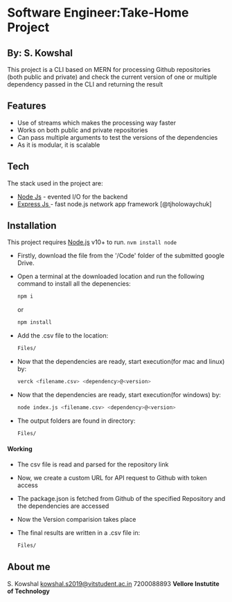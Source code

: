 # Software Engineer:Take-Home Project
## By: S. Kowshal





This project is a CLI based on MERN for processing Github repositories (both public and private) and check the current version of one or multiple dependency passed in the CLI and returning the result


## Features

- Use of streams which makes the processing way faster
- Works on both public and private repositories
- Can pass multiple arguments to test the versions of the dependencies
- As it is modular, it is scalable



## Tech

The stack used in the project are:

- [Node Js](https://nodejs.org/en/) - evented I/O for the backend
- [Express Js ](https://expressjs.com/) - fast node.js network app framework [@tjholowaychuk]



## Installation

This project requires [Node.js](https://nodejs.org/) v10+ to run.
    ```
    nvm install node
    ```
- Firstly, download the file from the '/Code' folder of the submitted google Drive.

- Open a terminal at the downloaded location and run the following command to install all the depenencies:

    ```sh
    npm i
    ```
    or 
    ```sh
    npm install
    ```
- Add the .csv file to the location:
    ```sh
    Files/
    ```
- Now that the dependencies are ready, start execution(for mac and linux) by:
    ```sh
    verck <filename.csv> <dependency>@<version>
    ```
- Now that the dependencies are ready, start execution(for windows) by:
    ```sh
    node index.js <filename.csv> <dependency>@<version>
    ```
- The output folders are found in directory:
    ```sh
    Files/
    ```

#### Working

- The csv file is read and parsed for the repository link
- Now, we create a custom URL for API request to Github with token access
- The package.json is fetched from Github of the specified Repository and the dependencies are accessed
- Now the Version comparision takes place
- The final results are written in a .csv file in:

    ```sh
    Files/
    ```

## About me

S. Kowshal
kowshal.s2019@vitstudent.ac.in
7200088893
**Vellore Instutite of Technology**


